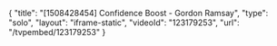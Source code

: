 {
    "title": "[1508428454] Confidence Boost - Gordon Ramsay",
    "type": "solo",
    "layout": "iframe-static",
    "videoId": "123179253",
    "url": "\/tvpembed\/123179253"
}